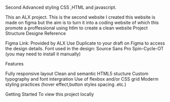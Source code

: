 Second Advanced styling CSS ,HTML and javascript.

This an ALX project. This is the second website I created this website is made on figma but the aim is to turn it into a coding website of which this promote a proffessional using htlm to create a clean website
Project Structure
Designe Reference

Figma Link: Provided by ALX
Use Duplicate to your draft  on Figma to access the design details.
Font used in the design:
Source Sans Pro
Spin-Cycle-OT (you may need to install it manually)
 
Features

 Fully responsive layout
 Clean and semantic HTML5 stucture
 Custom typography and font intergration
 Use of flexbox and/or CSS grid 
 Moderm styling practices (hover effect,button styles spacing .etc.)

Getting Started
To view this project locally
